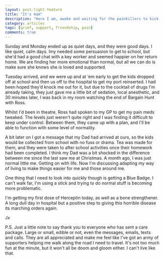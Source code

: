```yaml
---
layout: post-light-feature
title: "It's 4am"
description: "Here I am, awake and waiting for the painkillers to kick in.  It's all getting very tiresome."
category: articles
tags: [grief, support, friendship, pain]
comments: true
---
```


Sunday and Monday ended up as quiet days, and they were good days.  I like quiet, calm days.  Imy needed some persuasion to get to school, but she'd had a good chat with a key worker and seemed happier on her return home.  We are finding her more emotional than normal, but all we can do is make sure she knows she is loved and supported.

Tuesday arrived, and we were up and at ‘em early to get the kids dropped off at school and then us off to the hospital to get my port reinserted.  I had been hoped they’d knock me out for it, but due to the cocktail of drugs I'm already taking, they just gave me a little bit of sedation, local anesthetic, and 30 minutes later, I was back in my room watching the end of Bargain Hunt with Ross.

Whilst I'd been in theatre, Ross had spoken to my GP to get my pain meds tweaked.  The levels just weren't quite right and I was finding it difficult to keep under control.  Between them, they came up with a plan, and I'll be able to function with some level of normality.

A bit later on I got a message that my Dad had arrived at ours, so the kids would be collected from school with no fuss or drama.  Tea was made for them, and they were taken to after school activities once their homework had been completed.  I think my Dad was a bit shocked in the difference between me since the last saw me at Christmas. A month ago, I was just normal little me.  Getting on with life.  Now I'm discussing adapting my way of living to make things easier for me and those around me.

One thing that I need to look into quickly though is getting a Blue Badge.  I can't walk far, I'm using a stick and trying to do normal stuff is becoming more problematic.

I'm getting my first dose of Herceptin today, as well as a bone strengthener.  A long dull day in hospital but a positive step to giving this horrible disease its marching orders again.

Jx

P.S. Just a little note to say thank you to everyone who has sent a care package.  Large or small, edible or not, even the messages, emails, texts and calls.  They are all appreciated and make me feel like I've got an army of supporters helping me walk along the road I need to travel.  It's not too much fun at the minute, but it won't all be doom and gloom either.  I can't live like that.
